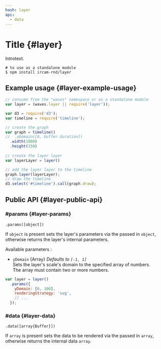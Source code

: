```yaml
---
hash: layer
api:
  - data
---
```


# Title {#layer}

Introtext.

~~~
# to use as a standalone module
$ npm install ircam-rnd/layer
~~~

## Example usage {#layer-example-usage}

~~~javascript
// consume from the "waves" namespace or as a standalone module
var layer = (waves.layer || require('layer'));

var d3 = require('d3');
var timeline = require('timeline');

// create the graph
var graph = timeline()
//  .xDomain([0, buffer.duration])
  .width(1000)
  .height(150)
  
// create the layer layer
var layerLayer = layer()

// add the layer layer to the timeline
graph.layer(layerLayer);
// draw the timeline
d3.select('#timeline').call(graph.draw);
~~~


## Public API {#layer-public-api}


### #params {#layer-params}

`.params([object])`

If `object` is present sets the layer's parameters via the passed in `object`, otherwise returns the layer's internal parameters.  

Available parameters :

* `yDomain` {Array} _Defaults to `[-1, 1]`_  
  Sets the layer's scale's domain to the specified array of numbers.  
  The array must contain two or more numbers.  

~~~javascript
var layer = layer()
  .params({
    yDomain: [0, 100],
    renderingStrategy: 'svg',
    // ...
  });
~~~ 


### #data {#layer-data}

`.data([array{Buffer}])`

If `array` is present sets the data to be rendered via the passed in `array`, otherwise returns the internal data `array`.
